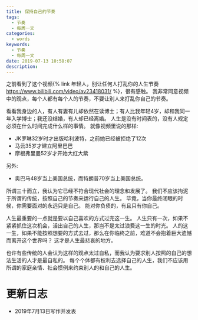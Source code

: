 ```yaml
---
title: 保持自己的节奏
tags:
  - 节奏
  - 每周一文
categories:
  - words
keywords:
  - 节奏
  - 每周一文
date: 2019-07-13 10:58:07
description:
---
```





之前看到了这个视频{% link 年轻人，别让任何人打乱你的人生节奏 https://www.bilibili.com/video/av23418031/ %}，很有感触。
我非常同意视频中的观点，每个人都有每个人的节奏，不要让别人来打乱你自己的节奏。

<escape><!-- more --></escape>

看看我身边的人，有人有妻有儿却依然在读博士；有人比我年轻4岁，却和我同一年入学博士；我还没结婚，有人却已经离婚。
人生是没有时间表的，没有人规定必须在什么时间完成什么样的事情。
就像视频里说的那样:

- JK罗琳32岁时才出版哈利波特，之前她已经被拒绝了12次
- 马云35岁才建立阿里巴巴
- 摩根弗里曼52岁才开始大红大紫

另外:
- 奥巴马48岁当上美国总统，而特朗普70岁当上美国总统。


所谓三十而立，我认为它已经不符合现代社会的理念和发展了。
我们不应该拘泥于所谓的传统，按照自己的节奏来运行自己的人生。
毕竟，当你最终闭眼的时候，你需要面对的永远只是自己。
能对你负债的，有且只有你自己。


人生最重要的一点就是要以自己喜欢的方式过完这一生。
人生只有一次，如果不紧紧抓住这次机会，活出自己的人生，那岂不是太过浪费这一生的时光。
人的这一生，如果不能按照想要的方式去过，那么在你临终之前，难道不会抱着巨大遗憾而离开这个世界吗？
这才是人生最悲哀的地方。

也许有些传统的人会认为这样的观点太过自私，而我认为要求别人按照的自己的想法生活的人才是最自私的。
每个个体都有权利去选择自己的人生，我们不应该用所谓的家庭亲情、社会惯例来约束别人的和自己的人生。

# 更新日志

- 2019年7月13日写作并发表
